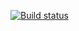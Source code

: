 [![Build status](https://ci.appveyor.com/api/projects/status/jy6jyb985e04p394?svg=true)](https://ci.appveyor.com/project/IvanSlatjukhin/bdd)